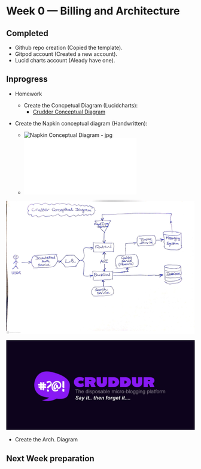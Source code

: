 # Week 0 — Billing and Architecture

## Completed
- Github repo creation (Copied the template).
- Gitpod account (Created a new account).
- Lucid charts account (Aleady have one).


## Inprogress
- Homework
  - Create the Concpetual Diagram (Lucidcharts): 
      - [Crudder Conceptual Diagram](https://lucid.app/lucidchart/f203786a-fc53-4152-8fdb-e3f077c42d55/edit?viewport_loc=-483%2C-88%2C2888%2C1399%2C0_0&invitationId=inv_28446d0f-be13-468f-89dc-60d66cbc159c)
 
 - Create the Napkin conceptual diagram (Handwritten):
    - ![Napkin Conceptual Diagram - jpg](../_docs/_assets/crudder-week-0/aws-bootcamp-crudder-week0-conceptual-diagram.jpg)
    - ![Napkin Conceptual Diagram - pdf](../_docs/_assets/crudder-week-0/aws-bootcamp-crudder-week0-conceptual-diagram.pdf)

![img](_docs/assets/crudder-week-0/aws-bootcamp-crudder-week0-conceptual-diagram.jpg)


 ![Cruddur Graphic](_docs/assets/cruddur-banner.jpg)
 
 - Create the Arch. Diagram


## Next Week preparation 
